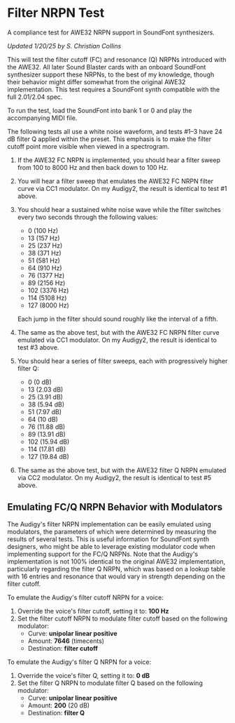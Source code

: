 # Filter NRPN Test
A compliance test for AWE32 NRPN support in SoundFont synthesizers.

*Updated 1/20/25 by S. Christian Collins*

This will test the filter cutoff (FC) and resonance (Q) NRPNs introduced with the AWE32. All later Sound Blaster cards with an onboard SoundFont synthesizer support these NRPNs, to the best of my knowledge, though their behavior might differ somewhat from the original AWE32 implementation. This test requires a SoundFont synth compatible with the full 2.01/2.04 spec.

To run the test, load the SoundFont into bank 1 or 0 and play the accompanying MIDI file.

The following tests all use a white noise waveform, and tests \#1–3 have 24 dB filter Q applied within the preset. This emphasis is to make the filter cutoff point more visible when viewed in a spectrogram.

1. If the AWE32 FC NRPN is implemented, you should hear a filter sweep from 100 to 8000 Hz and then back down to 100 Hz.

2. You will hear a filter sweep that emulates the AWE32 FC NRPN filter curve via CC1 modulator. On my Audigy2, the result is identical to test \#1 above.

3. You should hear a sustained white noise wave while the filter switches every two seconds through the following values:
   * 0 (100 Hz)
   * 13 (157 Hz)
   * 25 (237 Hz)
   * 38 (371 Hz)
   * 51 (581 Hz)
   * 64 (910 Hz)
   * 76 (1377 Hz)
   * 89 (2156 Hz)
   * 102 (3376 Hz)
   * 114 (5108 Hz)
   * 127 (8000 Hz)
   
   Each jump in the filter should sound roughly like the interval of a fifth.

4. The same as the above test, but with the AWE32 FC NRPN filter curve emulated via CC1 modulator. On my Audigy2, the result is identical to test \#3 above.

5. You should hear a series of filter sweeps, each with progressively higher filter Q:
   * 0 (0 dB)
   * 13 (2.03 dB)
   * 25 (3.91 dB)
   * 38 (5.94 dB)
   * 51 (7.97 dB)
   * 64 (10 dB)
   * 76 (11.88 dB)
   * 89 (13.91 dB)
   * 102 (15.94 dB)
   * 114 (17.81 dB)
   * 127 (19.84 dB)

6. The same as the above test, but with the AWE32 filter Q NRPN emulated via CC2 modulator. On my Audigy2, the result is identical to test \#5 above.

## Emulating FC/Q NRPN Behavior with Modulators

The Audigy's filter NRPN implementation can be easily emulated using modulators, the parameters of which were determined by measuring the results of several tests. This is useful information for SoundFont synth designers, who might be able to leverage existing modulator code when implementing support for the FC/Q NRPNs. Note that the Audigy's implementation is not 100% identical to the original AWE32 implementation, particularly regarding the filter Q NRPN, which was based on a lookup table with 16 entries and resonance that would vary in strength depending on the filter cutoff.

To emulate the Audigy's filter cutoff NRPN for a voice:
1. Override the voice's filter cutoff, setting it to: **100 Hz**
2. Set the filter cutoff NRPN to modulate filter cutoff based on the following modulator:
   * Curve: **unipolar linear positive**
   * Amount: **7646** (timecents)
   * Destination: **filter cutoff**

To emulate the Audigy's filter Q NRPN for a voice:
1. Override the voice's filter Q, setting it to: **0 dB**
2. Set the filter Q NRPN to modulate filter Q based on the following modulator:
   * Curve: **unipolar linear positive**
   * Amount: **200** (20 dB)
   * Destination: **filter Q**
